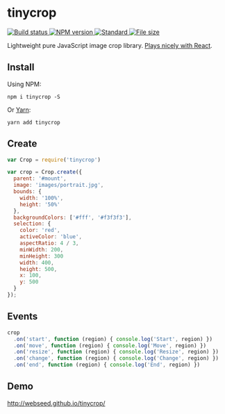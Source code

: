 # tinycrop

<a href="https://circleci.com/gh/WebSeed/tinycrop">
  <img
    src="https://circleci.com/gh/WebSeed/tinycrop.svg?style=shield"
    alt="Build status" />
</a>
<a href="https://npmjs.org/package/tinycrop">
  <img
    src="https://img.shields.io/npm/v/tinycrop.svg?style=flat-square"
    alt="NPM version" />
</a>
<a href="https://standardjs.com">
  <img
    src="https://img.shields.io/badge/code%20style-standard-brightgreen.svg?style=flat-square"
    alt="Standard" />
</a>
<a href="https://unpkg.com/tinycrop/dist/tinycrop.min.js">
   <img
    src="https://badge-size.herokuapp.com/WebSeed/tinycrop/master/dist/tinycrop.min.js.svg?compression=gzip"
    alt="File size" />
</a>

Lightweight pure JavaScript image crop library. [Plays nicely with React](http://webseed.github.io/tinycrop/react-example).

## Install

Using NPM:
```
npm i tinycrop -S
```

Or [Yarn](https://yarnpkg.com):
```
yarn add tinycrop
```

## Create

```js
var Crop = require('tinycrop')

var crop = Crop.create({
  parent: '#mount',
  image: 'images/portrait.jpg',
  bounds: {
    width: '100%',
    height: '50%'
  },
  backgroundColors: ['#fff', '#f3f3f3'],
  selection: {
    color: 'red',
    activeColor: 'blue',
    aspectRatio: 4 / 3,
    minWidth: 200,
    minHeight: 300
    width: 400,
    height: 500,
    x: 100,
    y: 500
  }
});
```

## Events

```js
crop
  .on('start', function (region) { console.log('Start', region) })
  .on('move', function (region) { console.log('Move', region) })
  .on('resize', function (region) { console.log('Resize', region) })
  .on('change', function (region) { console.log('Change', region) })
  .on('end', function (region) { console.log('End', region) })
```

## Demo

http://webseed.github.io/tinycrop/
